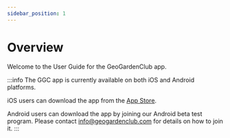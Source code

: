 ```yaml
---
sidebar_position: 1
---
```


# Overview

Welcome to the User Guide for the GeoGardenClub app. 

:::info
The GGC app is currently available on both iOS and Android platforms. 

iOS users can download the app from the [App Store](https://apps.apple.com/us/app/geogardenclub/id6478464910).

Android users can download the app by joining our Android beta test program. Please
contact info@geogardenclub.com for details on how to join it.
:::

